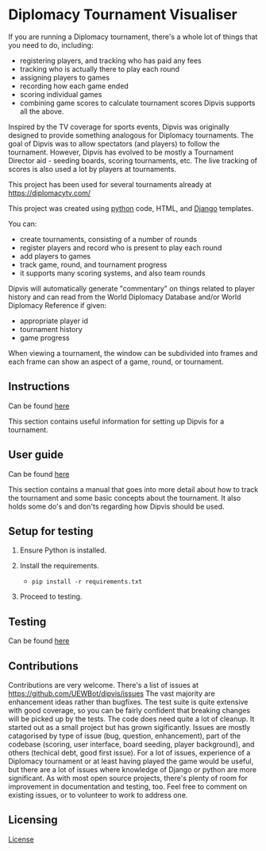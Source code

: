 # Diplomacy Tournament Visualiser

If you are running a Diplomacy tournament, there's a whole lot of things that you
need to do, including:
- registering players, and tracking who has paid any fees
- tracking who is actually there to play each round
- assigning players to games
- recording how each game ended
- scoring individual games
- combining game scores to calculate tournament scores
Dipvis supports all the above.

Inspired by the TV coverage for sports events, Dipvis was originally designed to
provide something analogous for Diplomacy tournaments. The goal of Dipvis was to
allow spectators (and players) to follow the tournament. However, Dipvis has evolved 
to be mostly a Tournament Director aid - seeding boards, scoring tournaments,
etc. The live tracking of scores is also used a lot by players at tournaments.

This project has been used for several tournaments already at https://diplomacytv.com/

This project was created using [python](https://www.python.org/) code, HTML, 
and [Django](https://www.djangoproject.com/) templates.

You can:
- create tournaments, consisting of a number of rounds 
- register players and record who is present to play each round
- add players to games
- track game, round, and tournament progress
- it supports many scoring systems, and also team rounds

Dipvis will automatically generate "commentary" on things related to player history and
can read from the World Diplomacy Database and/or World Diplomacy Reference if given:
- appropriate player id
- tournament history
- game progress

When viewing a tournament, the window can be subdivided into frames and each 
frame can show an aspect of a game, round, or tournament.

## Instructions

Can be found [here](https://github.com/UEWBot/dipvis/blob/master/INSTRUCTIONS)

This section contains useful information for setting up Dipvis for a tournament.

## User guide

Can be found [here](https://github.com/UEWBot/dipvis/blob/master/TD_USER_GUIDE)

This section contains a manual that goes into more detail about how to track the tournament
and some basic concepts about the tournament. It also holds some do's and don'ts regarding
how Dipvis should be used.

## Setup for testing

1. Ensure Python is installed.

2. Install the requirements.
    - `pip install -r requirements.txt`

3. Proceed to testing.

## Testing

Can be found [here](https://github.com/UEWBot/dipvis/blob/master/TESTING)

## Contributions

Contributions are very welcome. There's a list of issues at https://github.com/UEWBot/dipvis/issues
The vast majority are enhancement ideas rather than bugfixes. The test suite is quite extensive with
good coverage, so you can be fairly confident that breaking changes will be picked up by the tests.
The code does need quite a lot of cleanup. It started out as a small project but has grown sigificantly.
Issues are mostly catagorised by type of issue (bug, question, enhancement), part of the codebase
(scoring, user interface, board seeding, player background), and others (techical debt, good first
issue). For a lot of issues, experience of a Diplomacy tournament or at least having played the game
would be useful, but there are a lot of issues where knowledge of Django or python are more significant.
As with most open source projects, there's plenty of room for improvement in documentation and testing,
too. Feel free to comment on existing issues, or to volunteer to work to address one.

## Licensing

[License](https://github.com/UEWBot/dipvis/blob/master/LICENSE)
